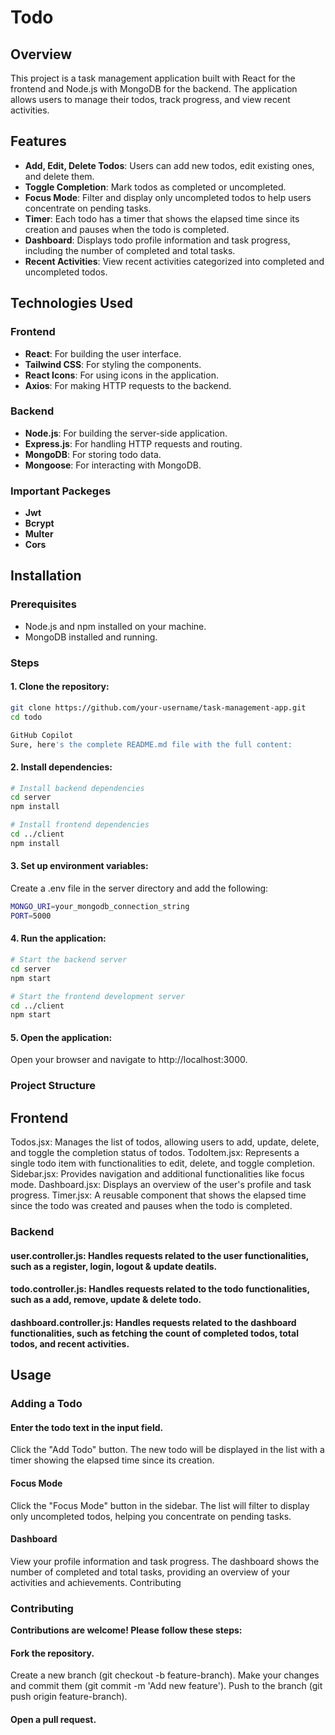 # Todo

## Overview

This project is a task management application built with React for the frontend and Node.js with MongoDB for the backend. The application allows users to manage their todos, track progress, and view recent activities.

## Features

- **Add, Edit, Delete Todos**: Users can add new todos, edit existing ones, and delete them.
- **Toggle Completion**: Mark todos as completed or uncompleted.
- **Focus Mode**: Filter and display only uncompleted todos to help users concentrate on pending tasks.
- **Timer**: Each todo has a timer that shows the elapsed time since its creation and pauses when the todo is completed.
- **Dashboard**: Displays todo profile information and task progress, including the number of completed and total tasks.
- **Recent Activities**: View recent activities categorized into completed and uncompleted todos.

## Technologies Used

### Frontend

- **React**: For building the user interface.
- **Tailwind CSS**: For styling the components.
- **React Icons**: For using icons in the application.
- **Axios**: For making HTTP requests to the backend.

### Backend

- **Node.js**: For building the server-side application.
- **Express.js**: For handling HTTP requests and routing.
- **MongoDB**: For storing todo data.
- **Mongoose**: For interacting with MongoDB.

### Important Packeges
 -  **Jwt**
 - **Bcrypt**
 - **Multer**
 - **Cors**

## Installation

### Prerequisites

- Node.js and npm installed on your machine.
- MongoDB installed and running.

### Steps

#### 1. Clone the repository:

```bash
git clone https://github.com/your-username/task-management-app.git
cd todo

GitHub Copilot
Sure, here's the complete README.md file with the full content:

```

#### 2. Install dependencies:

```bash
# Install backend dependencies
cd server
npm install

# Install frontend dependencies
cd ../client
npm install
```

#### 3. Set up environment variables:
Create a .env file in the server directory and add the following:


```bash
MONGO_URI=your_mongodb_connection_string
PORT=5000
```
#### 4. Run the application:

```bash
# Start the backend server
cd server
npm start

# Start the frontend development server
cd ../client
npm start
```

#### 5. Open the application:
Open your browser and navigate to http://localhost:3000.

### Project Structure

## Frontend

Todos.jsx: Manages the list of todos, allowing users to add, update, delete, and toggle the completion status of todos.
TodoItem.jsx: Represents a single todo item with functionalities to edit, delete, and toggle completion.
Sidebar.jsx: Provides navigation and additional functionalities like focus mode.
Dashboard.jsx: Displays an overview of the user's profile and task progress.
Timer.jsx: A reusable component that shows the elapsed time since the todo was created and pauses when the todo is completed.

### Backend

#### user.controller.js: Handles requests related to the user functionalities, such as a register, login, logout & update deatils.
#### todo.controller.js: Handles requests related to the todo functionalities, such as a add, remove, update & delete todo.
#### dashboard.controller.js: Handles requests related to the dashboard functionalities, such as fetching the count of completed todos, total todos, and recent activities.

## Usage
### Adding a Todo
#### Enter the todo text in the input field.
Click the "Add Todo" button.
The new todo will be displayed in the list with a timer showing the elapsed time since its creation.
#### Focus Mode
Click the "Focus Mode" button in the sidebar.
The list will filter to display only uncompleted todos, helping you concentrate on pending tasks.
#### Dashboard
View your profile information and task progress.
The dashboard shows the number of completed and total tasks, providing an overview of your activities and achievements.
Contributing

### Contributing
**Contributions are welcome! Please follow these steps:**

#### Fork the repository.
Create a new branch (git checkout -b feature-branch).
Make your changes and commit them (git commit -m 'Add new feature').
Push to the branch (git push origin feature-branch).
#### Open a pull request.
